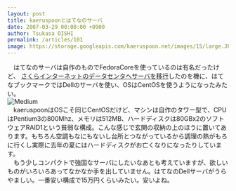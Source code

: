 ```yaml
---
layout: post
title: kaeruspoonとはてなのサーバ
date: 2007-03-29 00:00:00 +0900
author: Tsukasa OISHI
permalink: /articles/101
image: https://storage.googleapis.com/kaeruspoon.net/images/15/large.JPG?1300871899
---
```



　はてなのサーバは自作のものでFedoraCoreを使っているのは有名だったけど、 [さくらインターネットのデータセンタへサーバを移行](http://d.hatena.ne.jp/naoya/20070328/1175067451)したのを機に、はてなブックマークではDellのサーバを使い、OSはCentOSを使うようになったみたい。  
 ![Medium](https://storage.googleapis.com/kaeruspoon.net/images/15/medium.JPG?1300871899)  
　kaeruspoonはOSこそ同じCentOSだけど、マシンは自作のタワー型で、CPUはPentium3の800Mhz、メモリは512MB、ハードディスクは80GBx2のソフトウェアRAID1という貧弱な構成。こんな感じで玄関の収納の上のほうに置いてあります。もちろん空調もなにもないし台所とつながっているから調理の熱がもろに行くし実際に去年の夏にはハードディスクがお亡くなりになったりしています。  
　もう少しコンパクトで強固なサーバにしたいなあとも考えていますが、欲しいものがいろいろあってなかなか手を出していません。はてなのDellサーバがうらやましい。一番安い構成で15万円くらいみたい。安いよね。  

